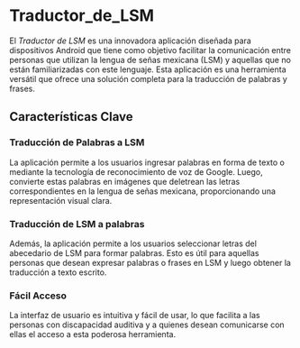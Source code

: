 # Traductor_de_LSM

El *Traductor de LSM* es una innovadora aplicación diseñada para dispositivos Android que tiene como objetivo facilitar la comunicación entre personas que utilizan la lengua de señas mexicana (LSM) y aquellas que no están familiarizadas con este lenguaje. Esta aplicación es una herramienta versátil que ofrece una solución completa para la traducción de palabras y frases.

## Características Clave

### Traducción de Palabras a LSM

La aplicación permite a los usuarios ingresar palabras en forma de texto o mediante la tecnología de reconocimiento de voz de Google. Luego, convierte estas palabras en imágenes que deletrean las letras correspondientes en la lengua de señas mexicana, proporcionando una representación visual clara.

### Traducción de LSM a palabras

Además, la aplicación permite a los usuarios seleccionar letras del abecedario de LSM para formar palabras. Esto es útil para aquellas personas que desean expresar palabras o frases en LSM y luego obtener la traducción a texto escrito.

### Fácil Acceso

La interfaz de usuario es intuitiva y fácil de usar, lo que facilita a las personas con discapacidad auditiva y a quienes desean comunicarse con ellas el acceso a esta poderosa herramienta.

